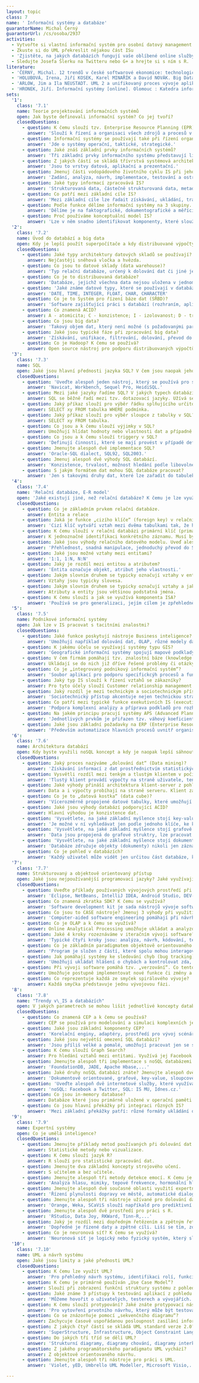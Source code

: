 ```yaml
---
layout: topic
class: 7
name: ' Informační systémy a databáze'
guarantorName: Michal Černý
guarantorUrl: /cs/osoba/2937
activities:
  - Vytvořte si vlastní informační systém pro osobní datový management.
  - Zkuste si do UML překreslit nějakou část ISu
  - 'Zjistěte, na jakých databázích fungují vaše oblíbené online služby.'
  - Sledujte Josefa Šlerku na Twitteru nebo G+ a hrejte si s ním s R.
literature:
  - 'ČERNÝ, Michal. 12 trendů v české softwarové ekonomice: technologické, ekonomické, sociální a etické aspekty ICT. 1. vyd. Brno: Masarykova univerzita, 2014. 139 s. neuvedeno. ISBN 978-80-210-6803-2.'
  - 'HOLUBOVÁ, Irena, Jiří KOSEK, Karel MINAŘÍK a David NOVÁK. Big Data a NoSQL databáze. První vydání. Praha: Grada, 2015, 281 stran. ISBN 978-80-247-5466-6.'
  - 'ARLOW, Jim a Ila NEUSTADT. UML 2 a unifikovaný proces vývoje aplikací: objektově orientovaná analýza a návrh prakticky. Brno: Computer Press, 2007, 567 s. ISBN 978-80-251-1503-9.'
  - 'HRONEK, Jiří. Informační systémy [online]. Olomouc : Katedra informatiky Přírodovědecká fakulta Univerzita Palackého, 2007 [cit. 2011-01-05]. Dostupné z WWW: https://phoenix.inf.upol.cz/esf/ucebni/infoSys.pdf.'
sets:
  '1':
    class: '7.1'
    name: Teorie projektování informačních systémů
    open: Jak byste definovali informační systém? Co jej tvoří?
    closedQuestions:
      - question: K čemu slouží tzv. Enterprise Resource Planning (EPR) nástroje?
        answer: 'Slouží k řízení a organisaci všech zdrojů a procesů v instuci na všech úrovních (operační, taktické, strategické).'
      - question: Informační systémy se používají také při řízení organizací. V jakých 3 úrovních řízení se používají?
        answer: 'Jde o systémy operační, taktické, strategické.'
      - question: Jaké znáš základní prvky informačních systémů?
        answer: 'Tři základní prvky informačního systému představují lidé, informace a informační infrastruktura.'
      - question: Z jakých částí se skládá třívrstvá systémová architektura IS?
        answer: 'Jsou to vrstvy datová, aplikační a prezentační.'
      - question: Jmenuj části vodopádového životního cyklu IS při jeho implementaci.
        answer: 'Zadání, analýza, návrh, implementace, testování a ostrý provoz.'
      - question: Jaké typy informací zpracovává IS?
        answer: 'Strukturovaná data, částečně strukturovaná data, metadata a nestrukturovaná data.'
      - question: Co patří mezi základní cíle IS?
        answer: 'Mezi základní cíle lze řadait získávání, ukládání, transformaci a přenos informací.'
      - question: Podle funkce dělíme informační systémy na 3 skupiny. Vyjmenujte je.
        answer: 'Dělíme je na faktografické, dokumentografické a měřící či regulační.'
      - question: Proč používáme konceptuální model IS?
        answer: 'Lze v něm snadno identifikovat komponenty, které slouží pro interakci s okolím, které mají naopak funkce vnitřních zpracovávajících procesů.'
  '2':
    class: '7.2'
    name: Úvod do databází a big data
    open: Kdy je lepší použít superpočítače a kdy distribuované výpočty?
    closedQuestions:
      - question: Jaké typy architektury datových skladů se používají?
        answer: Nejčastěji sněhová vločka a hvězda.
      - question: Co jsou to datové sklady (data warehouse)?
        answer: 'Typ relační databáze, určený k dolování dat či jiné jejich analýze.'
      - question: Co je to distribuovaná databáze?
        answer: 'Databáze, jejichž všechna data nejsou uložena v jednom systému ani na jednom místě.'
      - question: 'Jaké známe datové typy, které se používají v databázích? Alespoň 3 příklady.'
        answer: 'DATE, TIME, INTEGER, FLOAT, CHAR, CHARACTER'
      - question: Co je to Systém pro řízení báze dat (SŘBD)?
        answer: 'Software zajišťující práci s databází (rozhraním, aplikačními programy i daty).'
      - question: Co znamená ACID?
        answer: A - atomicita; C - konzistence; I - izolovanost; D - trvalost. Jde o vlastnosti SQL databáze.
      - question: Co jsou big data?
        answer: 'Takový objem dat, který není možné (s požadovanými parametry) zpracovat běžnými prostředky.'
      - question: Jaké jsou typické fáze při zpracování big data?
        answer: 'Získávání, unifikace, filtrování, dolování, převod do representace, čištění, presentace'
      - question: Co je Hadoop? K čemu se používá?
        answer: Open source nástroj pro podporu distribuovaných výpočtů.
  '3':
    class: '7.3'
    name: SQL
    open: Jaké jsou hlavní přednosti jazyka SQL? V čem jsou naopak jeho limity?
    closedQuestions:
      - question: 'Uveďte alespoň jeden nástroj, který se používá pro správu MySQL databáze.'
        answer: 'Navicat, Workbench, Sequel Pro, HeidiSQL.'
      - question: Mezi jaké jazyky řadíme SQL? V jakých typech databází se používá?
        answer: SQL se běžně řadí mezi tzv. dotazovací jazyky. Užívá se téměř ve všech relačních databázích.
      - question: Jaký příkaz slouží pro výběr řádku splňujícího určitou podmínku v SQL?
        answer: SELECT xy FROM tabulka WHERE podmínka.
      - question: Jaký příkaz slouží pro výběr sloupce z tabulky v SQL?
        answer: SELECT xy FROM tabulka.
      - question: Co jsou a k čemu slouží výjimky v SQL?
        answer: Umožňují hlídat hodnoty nebo vlastnosti dat a případně upozornit na chybu.
      - question: Co jsou a k čemu slouží triggery v SQL?
        answer: 'Definují činnosti, které se mají provést v případě definované události nad tabulkou.'
      - question: Jmenujte alespoň dvě implementace SQL?
        answer: 'Oracle-SQL dialect, SQL92, SQL2003.'
      - question: Jmenuj alespoň dvě výhody SQL databází.
        answer: 'Konzistence, trvalost, možnost hledání podle libovolného parametru, udržování úplných informací o datech.'
      - question: S jakým formátem dat mohou SQL databáze pracovat?
        answer: 'Jen s takovými druhy dat, které lze zařadit do tabulek.'
  '4':
    class: '7.4'
    name: 'Relační databáze, E-R model'
    open: 'Jaké existují jiné, než relační databáze? K čemu je lze využít?'
    closedQuestions:
      - question: Co je základním prvkem relační databáze.
        answer: Entita a relace
      - question: Jaká je funkce „cizího klíče“ (foreign key) v relační databázi?
        answer: 'Cizí klíč vytváří vztah mezi dvěma tabulkami tak, že hodnota v určeném sloupci jedné tabulky musí existovat v jiném primárním klíči.'
      - question: K čemu slouží v relační databázi primární klíč (primary key)? Jakou hodnotu nesmí obsahovat?
        answer: K jednoznačné identifikaci konkrétního záznamu. Musí být tedy unikátní a neprázdný.
      - question: Jaké jsou výhody relačního datového modelu. Uveď alespoň dva.
        answer: 'Přehlednost, snadná manipulace, jednoduchý převod do SQL.'
      - question: Jaké jsou možné vztahy mezi entitami?
        answer: '1:1, 1:N, N:N'
      - question: Jaký je rozdíl mezi entitou a atributem?
        answer: 'Entita označuje objekt, atribut jeho vlastnosti.'
      - question: Jakým slovním druhem se typicky označují vztahy v entitně relačním (E-R) modelu?
        answer: Vztahy jsou typicky slovesa.
      - question: Jakým slovním druhem se typicky označují vztahy a jakým entity a atributy?
        answer: Atributy a entity jsou většinou podstatná jména.
      - question: K čemu slouží a jak se využívá komponenta ISA?
        answer: 'Používá se pro generalizaci, jejím cílem je zpřehlednění návrhu databáze.'
  '5':
    class: '7.5'
    name: Podnikové informační systémy
    open: Jak lze v IS pracovat s tacitními znalostmi?
    closedQuestions:
      - question: Jaké funkce poskytují nástroje Business inteligence?
        answer: 'Umožňují například dolování dat, OLAP, různé modely datavé analýzy nebo reportování.'
      - question: K jakému účelu se využívají systémy typu GIS?
        answer: 'Geografické informační systémy spojují mapové podklady s nějakou další informací (například rozložení teploty, informace o firmách atp.)'
      - question: V čem firmám pomáhají tzv. znalostní báze (knowledge base)?
        answer: Ukládají se do nich již dříve řešené problémy či otázky a odpovědi na ně. Firma se k nim pak může snadno vracet.
      - question: Co je „integrovaný podnikový informační systém“?
        answer: 'Soubor aplikací pro podporu specifickcýh procesů a funkcí organizace. Je tvořen jak technickými prostředky, tak také lidmi a procesy.'
      - question: Jaký typ IS slouží k řízení vztahů se zákazníky?
        answer: Pro tyto účely slouží Customer relationship management (CRM).
      - question: Jaký rozdíl je mezi technickým a sociotechnickým přístupem k počítačovým systémům?
        answer: 'Sociotechnický přístup akcentuje nejen technickou stránku implementace ICT, ale zaměřuje se také na osoby a jejich potřeby a požadavky.'
      - question: Co patří mezi typické funkce exekutivních IS (executive IS)? Uveďte alespoň dva příklady.
        answer: 'Podpora komplexní analýzy a příprava podkladů pro rozhodování, pomoc se strategickým a taktickým řízením.'
      - question: Na jakém principu pracují systémy APS (Advanced Planning System)?
        answer: 'Jednotlivých prvkům je přiřazen tzv. váhový koeficient, který umožňuje hledat lokální optima určitých procesů.'
      - question: Jaké jsou základní požadavky na ERP (Enterprise Resource Planning) systémy?
        answer: 'Především automatizace hlavních procesů uvnitř organisace, správa a sdílení dat, zpřístupnění informací v reálném čase, řízení přístupů atp.'
  '6':
    class: '7.6'
    name: Architektura databází
    open: Kdy byste využili noSQL koncept a kdy je naopak lepší sáhnout pro SQL?
    closedQuestions:
      - question: Jaký proces nazýváme „dolování dat“ (Data mining)?
        answer: 'Získávání informací z dat prostřednictvím statistických nebo jiných analytickcýh metod, obvykle netriviálního charakteru.'
      - question: Vysvětli rozdíl mezi tenkým a tlustým klientem v počítačových sítích.
        answer: 'Tlustý klient provádí výpočty na straně uživatele, tenký je jen prostředím pro komunikaci se serverem, který se stará o všechny výpočty.'
      - question: Jaké výhody přináší architektura klient-server z pohledu objemu přenášených dat?
        answer: Data a i výpočty probíhají na straně serveru. Klient zadává jen nová data a zjišťuje informace. Tím dochází ke snížení datového toku.
      - question: Co je to „datová kostka“ (data cube)?
        answer: 'Vícerozměrně propojené datové tabulky, které umožňují pokročilou analýzu dat.'
      - question: Jaké jsou výhody databází podporující ACID?
        answer: Hlavní výhodou je konzistence dat.
      - question: 'Vysvětlete, na jaké základní myšlence stojí key-value databáze. Jaké má výhody a slabiny?'
        answer: 'Je možné v ní vyhledávat jen podle jednoho klíče, ke kterému je přiřazena jen jedna hodnota. Typicky URL. Databáze je menší a rychlejší.'
      - question: 'Vysvětlete, na jaké základní myšlence stojí grafově konstruované databáze.'
        answer: 'Data jsou propojená do grafové struktry, lze pracovat s hledáním minimálních cest, cyklů, vztahů atp.'
      - question: 'Vysvětlete, na jaké základní myšlence stojí dokumentově orientované databáze. Jaké má výhody a slabiny?'
        answer: 'Databáze združuje objekty (dokumenty) nikoli jen záznamy v databázy. Umožňují sémantické vyhledávání, fulltextové prohledávání záznamů atp.'
      - question: Co je pohled v databázích?
        answer: 'Každý uživatel může vidět jen určitou část databáze, která je omezená buď počtem záznamů, nebo určitými sloupci.'
  '7':
    class: '7.7'
    name: Strukturovaný a objektově orientovaný přístup
    open: Jaké jsou nejpoužívanější programovací jazyky? Jaké využívají paradigma?
    closedQuestions:
      - question: Uveďte příklady používaných vývojových prostředí při vývoji SW.
        answer: 'Eclipse, NetBeans, IntelliJ IDEA, Android Studio, DEV-C++.'
      - question: Co znamená zkratka SDK? K čemu se využívá?
        answer: 'Software development kit je sada nástrojů vývoje softwaru pro konkrétní prostředí, platformu nebo operační systém.'
      - question: Co jsou to CASE nástroje? Jmenuj 3 výhody při využití CASE nástrojů při vývoji software.
        answer: 'Computer-aided software engineering pomáhají při návrhu softwaru. Zajišťují přehlednost, strukturu, zlepšují komunikaci se zákazníkem,...'
      - question: Co je OLAP a k čemu se využívá?
        answer: Online Analytical Processing umožňuje ukládat a analyzovat velké objemy dat. Většinou se využívá u BI.
      - question: Jaké 4 kroky rozeznáváme v iteračním vývoji software?
        answer: 'Typické čtyři kroky jsou: analýza, návrh, kódování, testování'
      - question: Co je základním paradigmatem objektově orientovaného programování?
        answer: 'Program je složen z částí, které spolu mohou interagovat, ale jsou vzájemně oddělené.'
      - question: Jak pomáhají systémy ke sledování chyb (bug tracking) při vývoji software?
        answer: 'Umožňují ukládat hlášení o chybách a kontrolovat zda, kým a jak byly opraveny.'
      - question: Při vývoji software pomáhá tzv. „verzování“. Co tento pojem znamená? Jaké platformy lze pro něj využít?
        answer: Umožňuje postupně implementovat nové funkce či změny a sledovat změny chávání systému. Lze pro něj užít například GitHub.
      - question: Co reprezentuje každá ze smyček spirálového vývoje?
        answer: Každá smyčka představuje jednu vývojovou fázi.
  '8':
    class: '7.8'
    name: "Trendy v\_IS a databázích"
    open: V jakých parametrech se mohou lišit jednotlivé koncepty databázových systémů?
    closedQuestions:
      - question: Co znamená CEP a k čemu se používá?
        answer: CEP se používá pro modelování a simulaci komplexních jevů a definování reakcí na ně.
      - question: Jaké jsou základní komponenty CEP?
        answer: 'Korelační enginy, adaptéry, prostředí pro vývoj scénářů, symulační prostředí a deshboard.'
      - question: Jaké jsou největší omezení SQL databází?
        answer: 'Jsou příliš velké a pomalé, umožňují pracovat jen se strukturovanými záznamy.'
      - question: K čemu slouží Graph Search?
        answer: Pro hledání vztahů mezi entitami. Využívá jej Facebook napříkald pro hledání společných zájmů přátel.
      - question: Jmenujte alespoň tři implementace s noSQL databázemi.
        answer: 'FoundationDB, JADE, Apache Hbase,...'
      - question: Jaké druhy noSQL databází znáte? Jmenujte alespoň dvě.
        answer: 'Dokumentově orientované, grafové, key-value, sloupcově orientované'
      - question: 'Uveďte alespoň dvě internetové služby, které využívají SQL a dvě, které využívají noSQL.'
        answer: 'noSQL: Facebook a Twitter, SQL: IS MU, Idnes.cz.'
      - question: Co jsou in-memory database?
        answer: Databáze které jsou primárně uložené v operační paměti. Jsou podstatně rychlejší než databáze optimalizované pro disk.
      - question: Co jsou hlavní překážky při integraci různých IS?
        answer: 'Mezi základní překážky patří: různé formáty ukládání dat, rozdílené metadatové popisy, specifické požadavky různých komponent, bezpečnost atd.'
  '9':
    class: '7.9'
    name: Expertní systémy
    open: Co je umělá inteligence?
    closedQuestions:
      - question: Jmenujte příklady metod používaných při dolování dat.
        answer: Statistické metody nebo vizualizace.
      - question: K čemu slouží jazyk R?
        answer: R slouží pro statistické zpracování dat.
      - question: Jmenujte dva základní koncepty strojového učení.
        answer: S učitelem a bez učitele.
      - question: Jmenujte alespoň tři metody detekce emocí. K čemu je lze využít?
        answer: 'Analýza hlasu, mimiky, tepové frekvence, hormonální hladiny, tělesné teploty, galvanického odporu kůže.'
      - question: Jmenujte alespoň dvě současné oblasti využití expertních systémů.
        answer: 'Řízení plynulosti dopravy ve městě, automatické dialogové systémy telefonních operátorů, logistické systémy, systémy řízení kvality.'
      - question: Jmenujte alespoň tři nástroje užívané pro dolování dat a popište způsob jejich využití.
        answer: 'Orange, Weka, SCaViS slouží napříkald pro prediktivní analýzu, klasifikaci objektů, vizualizaci atp.'
      - question: Jmenujte alespoň dvě prostředí pro práci s R.
        answer: 'RStudio, Data Joy, RKWard, Tinn-R,...'
      - question: Jaký je rozdíl mezi dopředným řetězením a zpětným řetězením?
        answer: 'Dopředné je řízené daty a zpětné cíli. Liší se tím, zda vycházíme z předpokládaného cíle, nebo znalosti současného stavu.'
      - question: Co je neuronová síť? K čemu se využívá?
        answer: 'Neuronová síť je logický nebo fyzický systém, který slouží pro umělou inteligenci, typicky se využívá pro učení se tříděním.'
  '10':
    class: '7.10'
    name: UML a návrh systému
    open: Jaké jsou limity a jaké přednosti UML?
    closedQuestions:
      - question: K čemu lze využít UML?
        answer: 'Pro přehledný návrh systému, identifikaci rolí, funkcí a vztahů.'
      - question: K čemu je primárně používán „Use Case Model“?
        answer: Slouží při zobrazení funkční struktury systému z pohledu uživatele.
      - question: Jaké známe 3 přístupy k testování aplikací z pohledu testovací skupiny?
        answer: 'Můžeme hovořit o uživatelých, testerech a vývojářích. Každá skupina přitom poskytuje specifickou zpětnou vazbu.'
      - question: K čemu slouží protypování? Jaké znáte protypovací nástroje?
        answer: 'Pro vytovření prvotního návrhu, který může být testován nebo prezentován veřejnosti. Axure, Pencil Project, Concept.ly, Moqups.'
      - question: Co se znázorňuje pomocí „sekvenčního diagramu“?
        answer: Zachycuje časově uspořádanou posloupnost zasílání informací mezi objekty. Jde tedy o příklad interakčního diagramu.
      - question: Z jakých čtyř částí se skládá UML standard verze 2.0?
        answer: 'SuperStructure, Infrastructure, Object Constraint Language, Diagram Interchange'
      - question: Do jakých tří tříd se dělí UML?
        answer: 'Strukturní diagramy, diagramy chování, diagramy interkace'
      - question: Z jakého programátorského paradigmatu UML vychází?
        answer: Z objektově orientovaného návrhu.
      - question: Jmenujte alespoň tři nástroje pro práci s UML.
        answer: 'Violet, yED, Umbrello UML Modeller, Microsoft Visio,...'

---
```

